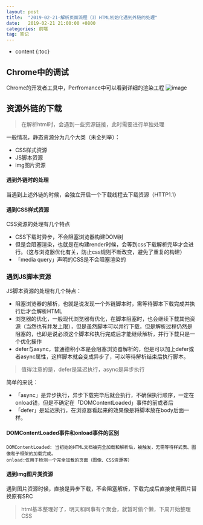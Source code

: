 ```yaml
---
layout: post
title:  "2019-02-21-解析页面流程（3）HTML初始化遇到外链的处理"
date:   2019-02-21 21:00:00 +0800
categories: 前端
tag: 笔记
---
```


* content
{:toc}



## Chrome中的调试
Chrome的开发者工具中，Perfromance中可以看到详细的渲染工程
![image](https://ws3.sinaimg.cn/large/006tKfTcgy1g0ebgvx4h6j30p00c0ab4.jpg)

## 资源外链的下载
> 在解析html时，会遇到一些资源链接，此时需要进行单独处理

一般情况，静态资源分为几个大类（未全列举）：
- CSS样式资源
- JS脚本资源
- img图片资源

#### 遇到外链时的处理

当遇到上述外链的时候，会独立开启一个下载线程去下载资源（HTTP1.1）

#### 遇到CSS样式资源

CSS资源的处理有几个特点

- CSS下载时异步，不会阻塞浏览器构建DOM树
- 但是会阻塞渲染，也就是在构建render时候，会等到css下载解析完毕才会进行。（这与浏览器优化有关，防止css规则不断改变，避免了重复的构建）
- 「media query」声明的CSS是不会阻塞渲染的

### 遇到JS脚本资源
JS脚本资源的处理有几个特点：
- 阻塞浏览器的解析，也就是说发现一个外链脚本时，需等待脚本下载完成并执行后才会解析HTML
- 浏览器的优化，一般现代浏览器有优化，在脚本阻塞时，也会继续下载其他资源（当然也有并发上限），但是虽然脚本可以并行下载，但是解析过程仍然是阻塞的，也即是说必须这个脚本和执行完成后才能继续解析，并行下载只是一个优化操作
- defer与async，普通德积小本是会阻塞浏览器解析的，但是可以加上defer或者async属性，这样脚本就会变成异步了，可以等待解析结束后执行脚本。

> 值得注意的是，defer是延迟执行，async是异步执行

简单的来说：
- 「async」是异步执行，异步下载完毕后就会执行，不确保执行顺序，一定在onload钱，但是不确定在「DOMContentLoaded」事件的前或者后
- 「defer」是延迟执行，在浏览器看起来的效果像是将脚本放在body后面一样。

#### DOMContentLoaded事件和onload事件的区别

```
DOMContentLoaded: 当初始的HTML文档被完全加载和解析后，被触发，无需等待样式表、图像和子框架的加载完成。
onload:仅用于检测一个完全加载的页面（图像、CSS资源等）
```

#### 遇到img图片类资源

遇到图片资源时候，直接是异步下载，不会阻塞解析，下载完成后直接使用图片替换原有SRC


> html基本整理好了，明天和同事有个聚会，就暂时偷个懒，下周开始整理CSS